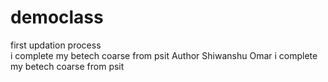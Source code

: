 # democlass
first updation process <br>
i complete my  betech coarse from psit
Author Shiwanshu Omar
i complete my  betech coarse from psit

